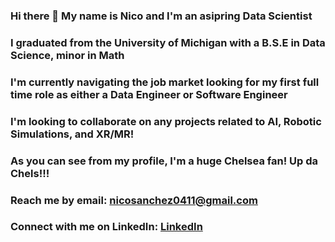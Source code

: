 ### Hi there 👋 My name is Nico and I'm an asipring Data Scientist
### I graduated from the University of Michigan with a B.S.E in Data Science, minor in Math
### I'm currently navigating the job market looking for my first full time role as either a Data Engineer or Software Engineer
### I'm looking to collaborate on any projects related to AI, Robotic Simulations, and XR/MR!

### As you can see from my profile, I'm a huge Chelsea fan! Up da Chels!!!
### Reach me by email: [nicosanchez0411\@gmail.com](mailto:nicosanchez0411@gmail.com) 
### Connect with me on LinkedIn: [LinkedIn](https://www.linkedin.com/in/nicolas-sanchez-noguera-0792621a5/)

<!--
**nicosanc/nicosanc** is a ✨ _special_ ✨ repository because its `README.md` (this file) appears on your GitHub profile.

Here are some ideas to get you started:

- 🔭 I’m currently working on ...
- 🌱 I’m currently learning ...
- 👯 I’m looking to collaborate on ...
- 🤔 I’m looking for help with ...
- 💬 Ask me about ...
- 📫 How to reach me: ...
- 😄 Pronouns: ...
- ⚡ Fun fact: ...
-->
